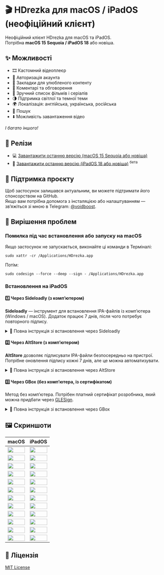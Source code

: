 <h1>🎬 HDrezka для macOS / iPadOS (неофіційний клієнт)</h1>
<p>Неофіційний клієнт HDrezka для macOS та iPadOS. <br>Потрібна <b>macOS 15 Sequoia / iPadOS 18</b> або новіша.</p>
<h2>✨ Можливості</h2>
<ul>
    <li>🎞 Кастомний відеоплеєр</li>
    <li>🔐 Авторизація акаунта</li>
    <li>📌 Закладки для улюбленого контенту</li>
    <li>💬 Коментарі та обговорення</li>
    <li>🎥 Зручний список фільмів і серіалів</li>
    <li>🌗 Підтримка світлої та темної теми</li>
    <li>🌍 Локалізація: англійська, українська, російська</li>
    <li>🔎 Пошук</li>
    <li>⬇️ Можливість завантаження відео</li>
</ul>
<p><i>І багато іншого!</i></p>
<h2>🚀 Релізи</h2>
<ul>
    <li>
        <span> 💻 </span>
        <a href="https://voidboost.github.io/hdrezka-releases/HDrezka 1.0.23.dmg" target="_blank">Завантажити останню версію (macOS 15 Sequoia або новіша)</a>
    </li>
    <li>
        <span> 📱 </span>
        <a href="https://voidboost.github.io/hdrezka-releases/HDrezka 1.0.23.ipa" target="_blank">Завантажити останню версію (iPadOS 18 або новіша)</a>
        <sup>бета</sup>
    </li>
</ul>
<h2>💖 Підтримка проєкту</h2>
<p>Щоб застосунок залишався актуальним, ви можете підтримати його спонсорством на GitHub. <br>Якщо вам потрібна допомога з інсталяцією або налаштуванням — зв’яжіться зі мною в Telegram: <a href="https://t.me/voidboost" target="_blank">@voidboost</a>.</p>
<h2>🧰 Вирішення проблем</h2>
<h3>Помилка під час встановлення або запуску на macOS</h3>
<p>Якщо застосунок не запускається, виконайте ці команди в Терміналі:</p>
<pre><code>sudo xattr -cr /Applications/HDrezka.app</code></pre>
<p>Потім:</p>
<pre><code>sudo codesign --force --deep --sign - /Applications/HDrezka.app</code></pre>
<h3>Встановлення на iPadOS</h3>
<h4>1️⃣ Через Sideloadly (з комп’ютером)</h4>
<p><b>Sideloadly</b> — інструмент для встановлення IPA-файлів із комп’ютера (Windows / macOS). Додаток працює 7 днів, після чого потребує повторного підпису.</p>
<details>
    <summary>📘 Повна інструкція зі встановлення через Sideloadly</summary>
    <h5>Потрібно:</h5>
    <ol>
        <li>Комп’ютер з Windows або macOS</li>
        <li><a href="https://sideloadly.io/" target="_blank">Sideloadly</a></li>
        <li>iTunes і iCloud (для Windows — із сайту Apple)</li>
        <li>Окремий Apple ID (рекомендовано)</li>
        <li>IPA-файл HDrezka (див. вище)</li>
        <li>USB-кабель</li>
    </ol>
    <h5>Покроково:</h5>
    <ol>
        <li>Встановіть Sideloadly та запустіть програму.</li>
        <li>Підключіть iPad через USB, виберіть «Довіряти цьому комп’ютеру».</li>
        <li>Введіть Apple ID і завантажте IPA-файл HDrezka.</li>
        <li>Натисніть <b>Start</b> і дочекайтеся завершення встановлення.</li>
        <li>Після інсталяції перейдіть у <b>Налаштування → Основні → Профілі</b> і натисніть <b>Довіряти</b>.</li>
    </ol>
</details>
<h4>2️⃣ Через AltStore (з комп’ютером)</h4>
<p><b>AltStore</b> дозволяє підписувати IPA-файли безпосередньо на пристрої. Потрібне оновлення підпису кожні 7 днів, але це можна автоматизувати.</p>
<details>
    <summary>📘 Повна інструкція зі встановлення через AltStore</summary>
    <h5>Потрібно:</h5>
    <ol>
        <li>Комп’ютер з Windows або macOS</li>
        <li><a href="https://altstore.io/" target="_blank">AltStore</a></li>
        <li>iTunes і iCloud</li>
        <li>Окремий Apple ID</li>
        <li>IPA-файл HDrezka (див. вище)</li>
    </ol>
    <h5>Покроково:</h5>
    <ol>
        <li>Встановіть AltStore на комп’ютер.</li>
        <li>Підключіть iPad і встановіть AltStore на пристрій.</li>
        <li>Підпишіть профіль у <b>Налаштування → Основні → Профілі</b>.</li>
        <li>В AltStore виберіть IPA-файл HDrezka для встановлення.</li>
        <li>Після інсталяції застосунок з’явиться на головному екрані.</li>
    </ol>
</details>
<h4>3️⃣ Через GBox (без комп’ютера, із сертифікатом)</h4>
<p>Метод без комп’ютера. Потрібен платний сертифікат розробника, який можна придбати через <a href="https://t.me/glesign" target="_blank">GLESign</a>.</p>
<details>
    <summary>📘 Повна інструкція зі встановлення через GBox</summary>
    <h5>Потрібно:</h5>
    <ol>
        <li>iPad</li>
        <li>Додаток <b>GBox</b></li>
        <li>Платний сертифікат (<a href="https://t.me/glesign" target="_blank">GLESign</a>)</li>
        <li>IPA-файл HDrezka (див. вище)</li>
    </ol>
    <h5>Покроково:</h5>
    <ol>
        <li>Придбайте сертифікат і встановіть GBox за наданим посиланням.</li>
        <li>Додайте сертифікат у GBox (допомога — <a href="http://t.me/glesign_support" target="_blank">GLESign Support</a>).</li>
        <li>Відкрийте IPA-файл HDrezka і поділіться ним із GBox.</li>
        <li>Підпишіть і встановіть застосунок через GBox.</li>
        <li>Після завершення інсталяції HDrezka з’явиться на головному екрані.</li>
    </ol>
</details>
<h2>🖼 Скриншоти</h2>
<table>
    <thead>
        <tr>
            <th>macOS</th>
            <th>iPadOS</th>
        </tr>
    </thead>
    <tbody>
        <tr>
            <td>
                <img width="100%" src="https://github.com/user-attachments/assets/4b590d4d-5e88-45b7-8433-65d8d286e719" />
            </td>
            <td>
                <img width="100%" src="https://github.com/user-attachments/assets/1957c128-8d42-41a2-a086-4d4e3426a9f6" />
            </td>
        </tr>
        <tr>
            <td>
                <img width="100%" src="https://github.com/user-attachments/assets/14956a97-951a-426c-bc42-e6d652be9854" />
            </td>
            <td>
                <img width="100%" src="https://github.com/user-attachments/assets/02372027-eae7-4d94-a206-405f9b8f4c13" />
            </td>
        </tr>
        <tr>
            <td>
                <img width="100%" src="https://github.com/user-attachments/assets/cffd257e-66f1-4900-9a33-7be8941ad73d" />
            </td>
            <td>
                <img width="100%" src="https://github.com/user-attachments/assets/9e3997ae-206b-4ae4-a352-876863f7eb7a" />
            </td>
        </tr>
        <tr>
            <td>
                <img width="100%" src="https://github.com/user-attachments/assets/611d3919-128a-464f-b5c9-2a8bd936154f" />
            </td>
            <td>
                <img width="100%" src="https://github.com/user-attachments/assets/b3b18101-635c-4d52-939e-25997a560b81" />
            </td>
        </tr>
        <tr>
            <td>
                <img width="100%" src="https://github.com/user-attachments/assets/d83eefb0-7c3f-4149-af73-e33bf9303898" />
            </td>
            <td>
                <img width="100%" src="https://github.com/user-attachments/assets/c74d5377-506c-42a6-8826-31d5d733fae4" />
            </td>
        </tr>
        <tr>
            <td>
                <img width="100%" src="https://github.com/user-attachments/assets/2f49ece6-ca7e-4c46-827a-e151a1902a5b" />
            </td>
            <td>
                <img width="100%" src="https://github.com/user-attachments/assets/77b831d0-7f42-41fe-9d5b-fda2f377d44e" />
            </td>
        </tr>
        <tr>
            <td>
                <img width="100%" src="https://github.com/user-attachments/assets/92da7e12-594f-4f29-aa6c-db27dd7883fc" />
            </td>
            <td>
                <img width="100%" src="https://github.com/user-attachments/assets/13badb71-2005-464e-9f01-47f97a4246b5" />
            </td>
        </tr>
        <tr>
            <td>
                <img width="100%" src="https://github.com/user-attachments/assets/93c60bef-6e2e-4592-91a2-1e190816f2c5" />
            </td>
            <td>
                <img width="100%" src="https://github.com/user-attachments/assets/5196ea56-7c8d-4b4b-9286-531e7c81c604" />
            </td>
        </tr>
        <tr>
            <td>
                <img width="100%" src="https://github.com/user-attachments/assets/729de52f-0d3c-4da9-bbdc-ec28c2a16952" />
            </td>
            <td>
                <img width="100%" src="https://github.com/user-attachments/assets/a6f128a9-a152-4ec8-85bd-a72f0c737313" />
            </td>
        </tr>
        <tr>
            <td>
                <img width="100%" src="https://github.com/user-attachments/assets/49d875c4-1e73-4a11-9c41-042ad776da6b" />
            </td>
            <td>
                <img width="100%" src="https://github.com/user-attachments/assets/5b264707-9fce-491a-9f7b-07359c0e0b49" />
            </td>
        </tr>
        <tr>
            <td>
                <img width="100%" src="https://github.com/user-attachments/assets/8b4cee8c-0fb5-41cb-9a45-1c416fe2e7cf" />
            </td>
            <td>
                <img width="100%" src="https://github.com/user-attachments/assets/4aada4a1-eba4-49a8-975b-56cd46d5c339" />
            </td>
        </tr>
        <tr>
            <td>
                <img width="100%" src="https://github.com/user-attachments/assets/f97b4905-8b13-4139-b36b-c5334db3eeb9" />
            </td>
            <td>
                <img width="100%" src="https://github.com/user-attachments/assets/c33353f2-9d69-48d1-86b1-87b6142b8bd9" />
            </td>
        </tr>
    </tbody>
</table>
<h2>📄 Ліцензія</h2>
<p>
    <a href="./LICENSE" target="_blank">MIT License</a>
</p>
